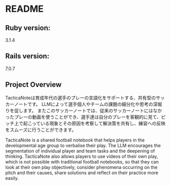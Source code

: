 # README

## Ruby version:
3.1.4

## Rails version:
7.0.7

## Project Overview
TacticaNoteは育成年代の選手のプレーの言語化をサポートする、共有型のサッカーノートです。 LLMによって選手個人やチームの課題の細分化や思考の深堀りを促します。 またこのサッカーノートでは、従来のサッカーノートにはなかったプレーの動画を使うことができ、選手達は自分のプレーを客観的に見て、ピッチ上で起こっている現象とその原因を考察して解決策を共有し、練習への反映をスムーズに行うことができます。

TacticaNote is a shared football notebook that helps players in the developmental age group to verbalise their play. The LLM encourages the segmentation of individual player and team tasks and the deepening of thinking. TacticaNote also allows players to use videos of their own play, which is not possible with traditional football notebooks, so that they can look at their own play objectively, consider phenomena occurring on the pitch and their causes, share solutions and reflect on their practice more easily.

